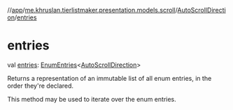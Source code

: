 //[app](../../../index.md)/[me.khruslan.tierlistmaker.presentation.models.scroll](../index.md)/[AutoScrollDirection](index.md)/[entries](entries.md)

# entries

val [entries](entries.md): [EnumEntries](https://kotlinlang.org/api/latest/jvm/stdlib/kotlin.enums/-enum-entries/index.html)&lt;[AutoScrollDirection](index.md)&gt;

Returns a representation of an immutable list of all enum entries, in the order they're declared.

This method may be used to iterate over the enum entries.
